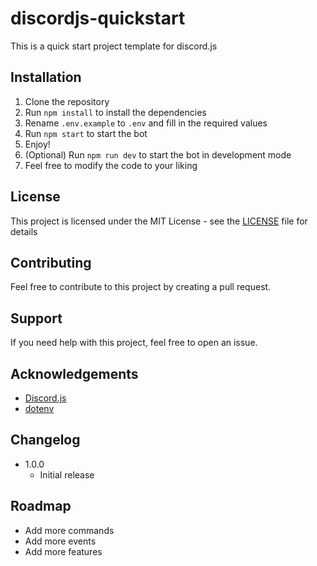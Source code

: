 # discordjs-quickstart
This is a quick start project template for discord.js

## Installation
1. Clone the repository
2. Run `npm install` to install the dependencies
3. Rename `.env.example` to `.env` and fill in the required values
4. Run `npm start` to start the bot
5. Enjoy!
6. (Optional) Run `npm run dev` to start the bot in development mode
7. Feel free to modify the code to your liking

## License
This project is licensed under the MIT License - see the [LICENSE](LICENSE) file for details

## Contributing
Feel free to contribute to this project by creating a pull request.

## Support
If you need help with this project, feel free to open an issue.
    
## Acknowledgements
- [Discord.js](https://discord.js.org)
- [dotenv](https://www.npmjs.com/package/dotenv)

## Changelog
- 1.0.0
  - Initial release

## Roadmap
- Add more commands
- Add more events
- Add more features
